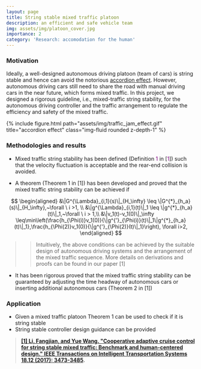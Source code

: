 ```yaml
---
layout: page
title: String stable mixed traffic platoon
description: an efficient and safe vehicle team
img: assets/img/platoon_cover.jpg
importance: 2
category: 'Research: accomodation for the human'
---
```

### Motivation

Ideally, a well-designed autonomous driving platoon (team of cars) is string stable and hence can avoid the notorious [accordion effect](https://en.wikipedia.org/wiki/Accordion_effect). However, autonomous driving cars still need to share the road with manual driving cars in the near future, which forms mixed traffic. In this project, we designed a rigorous guideline, i.e., mixed-traffic string stability, for the autonomous driving controller and the traffic arrangement to regulate the efficiency and safety of the mixed traffic.

<div class="row justify-content-sm-center">
{% include figure.html path="assets/img/traffic_jam_effect.gif" title="accordion effect" class="img-fluid rounded z-depth-1" %}
</div>

### Methodologies and results

* Mixed traffic string stability has been defined (Definition <span style="color:purple">1</span> in [<span style="color:purple">1</span>]) such that the velocity fluctuation is acceptable and the rear-end collision is avoided. 

* A theorem (Theorem 1 in [1]) has been developed and proved that the mixed traffic string stability can be achieved if 

$$
\begin{aligned}
&\|G^{\Lambda}_{i,1}(s)\|_{H_\infty} \leq \|G^{*}_{h_a}(s)\|_{H_\infty},~\forall \ i >1,  \\
&\|g^{\Lambda}_{i,1}(t)\|_1 \leq \|g^{*}_{h_a}(t)\|_1,~\forall \ i > 1,\\
&\|v_1(t)-v_1(0)\|_\infty
\leq\min\left(\frac{h_{\Phi(i)}v_1(0)}{\|g^{'}_{\Phi(i)}(t)\|_1\|g^{*}_{h_a}(t)\|_1},\frac{h_{\Phi(2)}v_1(0)}{\|g^{'}_{\Phi(2)}(t)\|_1}\right), \forall i>2,
\end{aligned}
$$

>>Intuitively, the above conditions can be achieved by the suitable design of autonomous driving systems and the arrangement of the mixed traffic sequence. More details on derivations and proofs can be found in our paper [1] 

* It has been rigorous proved that the mixed traffic string stability can be guaranteed by adjusting the time headway of autonomous cars or inserting additional autonomous cars (Theorem 2 in [1])

### Application

* Given a mixed traffic platoon Theorem 1 can be used to check if it is string stable
* String stable controller design guidance can be provided 

>**[[1] Li, Fangjian, and Yue Wang. "Cooperative adaptive cruise control for string stable mixed traffic: Benchmark and human-centered design." IEEE Transactions on Intelligent Transportation Systems 18.12 (2017): 3473-3485](https://ieeexplore.ieee.org/abstract/document/8094925).**
